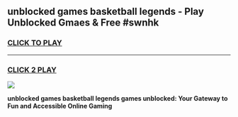 
## unblocked games basketball legends - Play Unblocked Gmaes & Free #swnhk
<h3>
<a href="https://news.freeplayer.one?title=unblocked_games_basketball_legends&ref=03M">CLICK TO PLAY</a></h3>
<hr>

<h3>
<a href="https://news.freeplayer.one?title=unblocked_games_basketball_legends&ref=03M">CLICK 2 PLAY</a>
  
</h3>

<a href="https://news.freeplayer.one?title=unblocked_games_basketball_legends&ref=03M"><img src="https://clearcache.store/games.png"></a>


**unblocked games basketball legends games unblocked: Your Gateway to Fun and Accessible Online Gaming**
